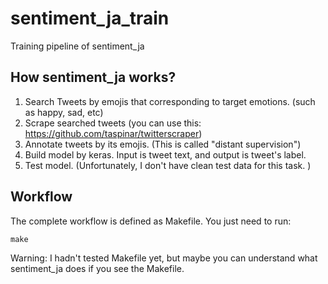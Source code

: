 # sentiment_ja_train
Training pipeline of sentiment_ja


## How sentiment_ja works?

1. Search Tweets by emojis that corresponding to target emotions. (such as happy, sad, etc)
2. Scrape searched tweets (you can use this: https://github.com/taspinar/twitterscraper)
3. Annotate tweets by its emojis. (This is called "distant supervision")
4. Build model by keras. Input is tweet text, and output is tweet's label.
5. Test model. (Unfortunately, I don't have clean test data for this task. )

## Workflow

The complete workflow is defined as Makefile. You just need to run:

```
make
```

Warning: I hadn't tested Makefile yet, but maybe you can understand what sentiment_ja does if you see the Makefile.
